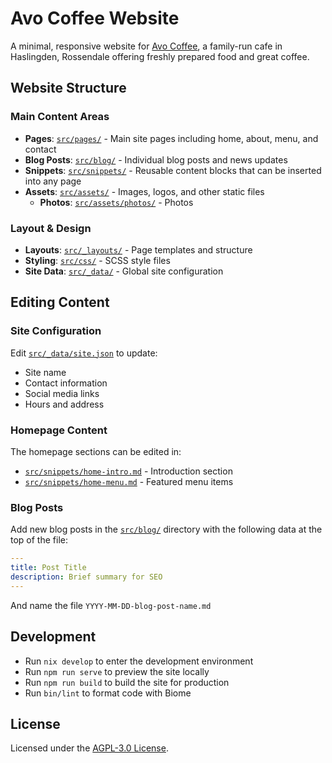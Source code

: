 # Avo Coffee Website

A minimal, responsive website for [Avo Coffee](https://avocoffee.co.uk), a family-run cafe in Haslingden, Rossendale offering freshly prepared food and great coffee.

## Website Structure

### Main Content Areas

- **Pages**: [`src/pages/`](src/pages/) - Main site pages including home, about, menu, and contact
- **Blog Posts**: [`src/blog/`](src/blog/) - Individual blog posts and news updates
- **Snippets**: [`src/snippets/`](src/snippets/) - Reusable content blocks that can be inserted into any page
- **Assets**: [`src/assets/`](src/assets/) - Images, logos, and other static files
  - **Photos**: [`src/assets/photos/`](src/assets/photos/) - Photos

### Layout & Design

- **Layouts**: [`src/_layouts/`](src/_layouts/) - Page templates and structure
- **Styling**: [`src/css/`](src/css/) - SCSS style files
- **Site Data**: [`src/_data/`](src/_data/) - Global site configuration

## Editing Content

### Site Configuration

Edit [`src/_data/site.json`](src/_data/site.json) to update:

- Site name
- Contact information
- Social media links
- Hours and address

### Homepage Content

The homepage sections can be edited in:

- [`src/snippets/home-intro.md`](src/snippets/home-intro.md) - Introduction section
- [`src/snippets/home-menu.md`](src/snippets/home-menu.md) - Featured menu items

### Blog Posts

Add new blog posts in the [`src/blog/`](src/blog/) directory with the following data at the top of the file:

```yaml
---
title: Post Title
description: Brief summary for SEO
---
```

And name the file `YYYY-MM-DD-blog-post-name.md`

## Development

- Run `nix develop` to enter the development environment
- Run `npm run serve` to preview the site locally
- Run `npm run build` to build the site for production
- Run `bin/lint` to format code with Biome

## License

Licensed under the [AGPL-3.0 License](LICENSE).
